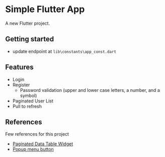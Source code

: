 # Simple Flutter App

A new Flutter project.

## Getting started

- update endpoint at `lib\constants\app_const.dart`

## Features
- Login
- Register
    - Password validation (upper and lower case letters, a number, and a symbol)
- Paginated User List
- Pull to refresh

## References

Few references for this project

- [Paginated Data Table Widget](https://api.flutter.dev/flutter/material/PaginatedDataTable-class.html)
- [Popup menu button](https://api.flutter.dev/flutter/material/PopupMenuButton-class.html)
